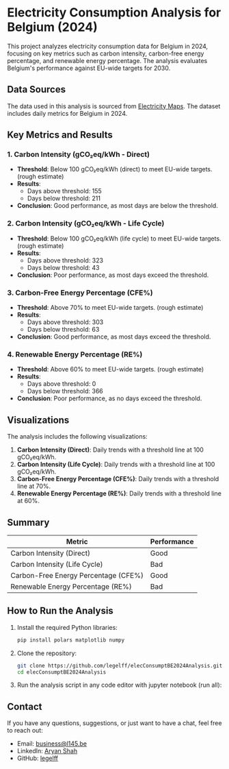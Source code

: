 # Electricity Consumption Analysis for Belgium (2024)

This project analyzes electricity consumption data for Belgium in 2024, focusing on key metrics such as carbon intensity, carbon-free energy percentage, and renewable energy percentage. The analysis evaluates Belgium's performance against EU-wide targets for 2030.

## Data Sources

The data used in this analysis is sourced from [Electricity Maps](https://www.electricitymaps.com/). The dataset includes daily metrics for Belgium in 2024.

## Key Metrics and Results

### 1. Carbon Intensity (gCO₂eq/kWh - Direct)
- **Threshold**: Below 100 gCO₂eq/kWh (direct) to meet EU-wide targets. (rough estimate)
- **Results**:
  - Days above threshold: 155
  - Days below threshold: 211
- **Conclusion**: Good performance, as most days are below the threshold.

### 2. Carbon Intensity (gCO₂eq/kWh - Life Cycle)
- **Threshold**: Below 100 gCO₂eq/kWh (life cycle) to meet EU-wide targets. (rough estimate)
- **Results**:
  - Days above threshold: 323
  - Days below threshold: 43
- **Conclusion**: Poor performance, as most days exceed the threshold.

### 3. Carbon-Free Energy Percentage (CFE%)
- **Threshold**: Above 70% to meet EU-wide targets. (rough estimate)
- **Results**:
  - Days above threshold: 303
  - Days below threshold: 63
- **Conclusion**: Good performance, as most days exceed the threshold.

### 4. Renewable Energy Percentage (RE%)
- **Threshold**: Above 60% to meet EU-wide targets. (rough estimate)
- **Results**:
  - Days above threshold: 0
  - Days below threshold: 366
- **Conclusion**: Poor performance, as no days exceed the threshold.

## Visualizations

The analysis includes the following visualizations:
1. **Carbon Intensity (Direct)**: Daily trends with a threshold line at 100 gCO₂eq/kWh.
2. **Carbon Intensity (Life Cycle)**: Daily trends with a threshold line at 100 gCO₂eq/kWh.
3. **Carbon-Free Energy Percentage (CFE%)**: Daily trends with a threshold line at 70%.
4. **Renewable Energy Percentage (RE%)**: Daily trends with a threshold line at 60%.

## Summary

| Metric                              | Performance |
|-------------------------------------|-------------|
| Carbon Intensity (Direct)           | Good        |
| Carbon Intensity (Life Cycle)       | Bad         |
| Carbon-Free Energy Percentage (CFE%)| Good        |
| Renewable Energy Percentage (RE%)   | Bad         |

## How to Run the Analysis

1. Install the required Python libraries:
   ```bash
   pip install polars matplotlib numpy
2. Clone the repository:
    ```bash
    git clone https://github.com/legelff/elecConsumptBE2024Analysis.git
    cd elecConsumptBE2024Analysis
    ```
3. Run the analysis script in any code editor with jupyter notebook (run all):

## Contact

If you have any questions, suggestions, or just want to have a chat, feel free to reach out:

- Email: business@l145.be
- LinkedIn: [Aryan Shah](https://www.linkedin.com/in/aryan-shah-l145)
- GitHub: [legelff](https://github.com/legelff)